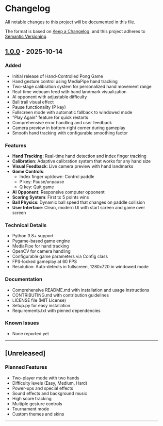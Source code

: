 # Changelog

All notable changes to this project will be documented in this file.

The format is based on [Keep a Changelog](https://keepachangelog.com/en/1.0.0/),
and this project adheres to [Semantic Versioning](https://semver.org/spec/v2.0.0.html).

## [1.0.0] - 2025-10-14

### Added
- Initial release of Hand-Controlled Pong Game
- Hand gesture control using MediaPipe hand tracking
- Two-stage calibration system for personalized hand movement range
- Real-time webcam feed with hand landmark visualization
- AI opponent with adjustable difficulty
- Ball trail visual effect
- Pause functionality (P key)
- Fullscreen mode with automatic fallback to windowed mode
- "Play Again" feature for quick restarts
- Comprehensive error handling and user feedback
- Camera preview in bottom-right corner during gameplay
- Smooth hand tracking with configurable smoothing factor

### Features
- **Hand Tracking**: Real-time hand detection and index finger tracking
- **Calibration**: Adaptive calibration system that works for any hand size
- **Visual Feedback**: Live camera preview with hand landmarks
- **Game Controls**:
  - Index finger up/down: Control paddle
  - P key: Pause/unpause
  - Q key: Quit game
- **AI Opponent**: Responsive computer opponent
- **Scoring System**: First to 5 points wins
- **Ball Physics**: Dynamic ball speed that changes on paddle collision
- **User Interface**: Clean, modern UI with start screen and game over screen

### Technical Details
- Python 3.8+ support
- Pygame-based game engine
- MediaPipe for hand tracking
- OpenCV for camera handling
- Configurable game parameters via Config class
- FPS-locked gameplay at 60 FPS
- Resolution: Auto-detects in fullscreen, 1280x720 in windowed mode

### Documentation
- Comprehensive README.md with installation and usage instructions
- CONTRIBUTING.md with contribution guidelines
- LICENSE file (MIT License)
- Setup.py for easy installation
- Requirements.txt with pinned dependencies

### Known Issues
- None reported yet

---

## [Unreleased]

### Planned Features
- Two-player mode with two hands
- Difficulty levels (Easy, Medium, Hard)
- Power-ups and special effects
- Sound effects and background music
- High score tracking
- Multiple gesture controls
- Tournament mode
- Custom themes and skins

---

[1.0.0]: https://github.com/ekagansahin/hand-controlled-pong/releases/tag/v1.0.0

